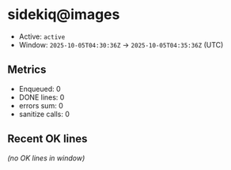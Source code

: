 # sidekiq@images

- Active: `active`
- Window: `2025-10-05T04:30:36Z` → `2025-10-05T04:35:36Z` (UTC)

## Metrics
- Enqueued: 0
- DONE lines: 0
- errors sum: 0
- sanitize calls: 0

## Recent OK lines
_(no OK lines in window)_
